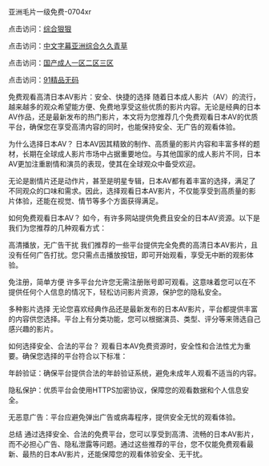 
亚洲毛片一级免费-0704xr


点击访问：<a href="https://gda-c7m.pages.dev/">综合狠狠</a>

点击访问：<a href="https://bsdf-5f5.pages.dev/">中文字幕亚洲综合久久青草</a>

点击访问：<a href="https://cfad.pages.dev/">国产成人一区二区三区</a>

点击访问：<a href="https://rtj-3zo.pages.dev/">91精品无码</a>


免费观看高清日本AV影片：安全、快捷的选择
随着日本成人影片（AV）的流行，越来越多的观众希望能方便、免费地享受这些优质的影片内容。无论是经典的日本AV作品，还是最新发布的热门影片，本文将为您推荐几个免费观看日本AV的优质平台，确保您在享受高清内容的同时，也能保持安全、无广告的观看体验。

为什么选择日本AV？
日本AV因其精致的制作、高质量的影片内容和丰富多样的题材，长期在全球成人影片市场中占据重要地位。与其他国家的成人影片不同，日本AV更加注重剧情和演员的表现，使其在全球观众中备受欢迎。

无论是剧情片还是动作片，甚至是明星专辑，日本AV都有着丰富的选择，满足了不同观众的口味和需求。因此，选择观看日本AV影片，不仅能享受到高质量的影片体验，还能在视觉、情节等多个方面获得满足。

如何免费观看日本AV？
如今，有许多网站提供免费且安全的日本AV资源。以下是我们为您推荐的几种观看方式：

高清播放，无广告干扰
我们推荐的一些平台提供完全免费的高清日本AV影片，且没有任何广告打扰。您只需点击播放按钮，即可开始观看，享受无中断的观影体验。

免注册，简单方便
许多平台允许您无需注册账号即可观看。这意味着您可以在不提供任何个人信息的情况下，轻松访问影片资源，保护您的隐私安全。

多种影片选择
无论您喜欢经典作品还是最新发布的日本AV影片，平台都提供丰富的内容供您选择。平台上有分类功能，您可以根据演员、类型、评分等来筛选自己感兴趣的影片。

如何选择安全、合法的平台？
观看日本AV免费资源时，安全性和合法性尤为重要。确保您选择的平台符合以下标准：

年龄验证：确保平台提供合法的年龄验证系统，避免未成年人观看不适当的内容。

隐私保护：优质平台会使用HTTPS加密协议，保障您的观看数据和个人信息安全。

无恶意广告：平台应避免弹出广告或病毒程序，提供安全无忧的观看体验。

总结
通过选择安全、合法的免费平台，您可以享受到高清、流畅的日本AV影片，而不必担心广告、隐私泄露等问题。通过这些推荐的平台，您不仅能免费观看最新、最热的日本AV影片，还能保障您的观看体验安全、无干扰。




<span style="display:none;">[Canonical link](）</span>
